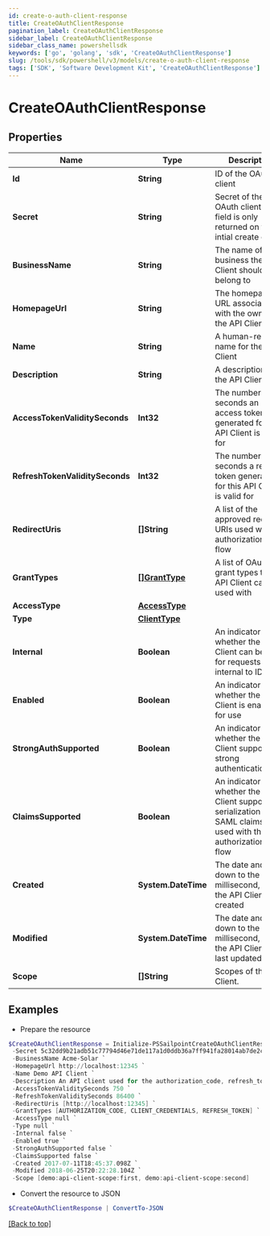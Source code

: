 ```yaml
---
id: create-o-auth-client-response
title: CreateOAuthClientResponse
pagination_label: CreateOAuthClientResponse
sidebar_label: CreateOAuthClientResponse
sidebar_class_name: powershellsdk
keywords: ['go', 'golang', 'sdk', 'CreateOAuthClientResponse'] 
slug: /tools/sdk/powershell/v3/models/create-o-auth-client-response
tags: ['SDK', 'Software Development Kit', 'CreateOAuthClientResponse']
---
```



# CreateOAuthClientResponse

## Properties

Name | Type | Description | Notes
------------ | ------------- | ------------- | -------------
**Id** |  **String** | ID of the OAuth client | 
**Secret** |  **String** | Secret of the OAuth client (This field is only returned on the intial create call.) | 
**BusinessName** |  **String** | The name of the business the API Client should belong to | 
**HomepageUrl** |  **String** | The homepage URL associated with the owner of the API Client | 
**Name** |  **String** | A human-readable name for the API Client | 
**Description** |  **String** | A description of the API Client | 
**AccessTokenValiditySeconds** |  **Int32** | The number of seconds an access token generated for this API Client is valid for | 
**RefreshTokenValiditySeconds** |  **Int32** | The number of seconds a refresh token generated for this API Client is valid for | 
**RedirectUris** |  **[]String** | A list of the approved redirect URIs used with the authorization_code flow | 
**GrantTypes** |  [**[]GrantType**](grant-type) | A list of OAuth 2.0 grant types this API Client can be used with | 
**AccessType** |  [**AccessType**](access-type) |  | 
**Type** |  [**ClientType**](client-type) |  | 
**Internal** |  **Boolean** | An indicator of whether the API Client can be used for requests internal to IDN | 
**Enabled** |  **Boolean** | An indicator of whether the API Client is enabled for use | 
**StrongAuthSupported** |  **Boolean** | An indicator of whether the API Client supports strong authentication | 
**ClaimsSupported** |  **Boolean** | An indicator of whether the API Client supports the serialization of SAML claims when used with the authorization_code flow | 
**Created** |  **System.DateTime** | The date and time, down to the millisecond, when the API Client was created | 
**Modified** |  **System.DateTime** | The date and time, down to the millisecond, when the API Client was last updated | 
**Scope** |  **[]String** | Scopes of the API Client. | 

## Examples

- Prepare the resource
```powershell
$CreateOAuthClientResponse = Initialize-PSSailpointCreateOAuthClientResponse  -Id 2c9180835d2e5168015d32f890ca1581 `
 -Secret 5c32dd9b21adb51c77794d46e71de117a1d0ddb36a7ff941fa28014ab7de2cf3 `
 -BusinessName Acme-Solar `
 -HomepageUrl http://localhost:12345 `
 -Name Demo API Client `
 -Description An API client used for the authorization_code, refresh_token, and client_credentials flows `
 -AccessTokenValiditySeconds 750 `
 -RefreshTokenValiditySeconds 86400 `
 -RedirectUris [http://localhost:12345] `
 -GrantTypes [AUTHORIZATION_CODE, CLIENT_CREDENTIALS, REFRESH_TOKEN] `
 -AccessType null `
 -Type null `
 -Internal false `
 -Enabled true `
 -StrongAuthSupported false `
 -ClaimsSupported false `
 -Created 2017-07-11T18:45:37.098Z `
 -Modified 2018-06-25T20:22:28.104Z `
 -Scope [demo:api-client-scope:first, demo:api-client-scope:second]
```

- Convert the resource to JSON
```powershell
$CreateOAuthClientResponse | ConvertTo-JSON
```


[[Back to top]](#) 

